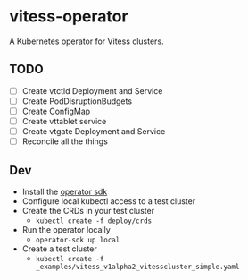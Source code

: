 # vitess-operator

A Kubernetes operator for Vitess clusters.

## TODO

- [ ] Create vtctld Deployment and Service
- [ ] Create PodDisruptionBudgets
- [ ] Create ConfigMap
- [ ] Create vttablet service
- [ ] Create vtgate Deployment and Service
- [ ] Reconcile all the things

## Dev

- Install the [operator sdk](https://github.com/operator-framework/operator-sdk)
- Configure local kubectl access to a test cluster
- Create the CRDs in your test cluster
    - `kubectl create -f deploy/crds`
- Run the operator locally
    - `operator-sdk up local`
- Create a test cluster
    - `kubectl create -f _examples/vitess_v1alpha2_vitesscluster_simple.yaml`
